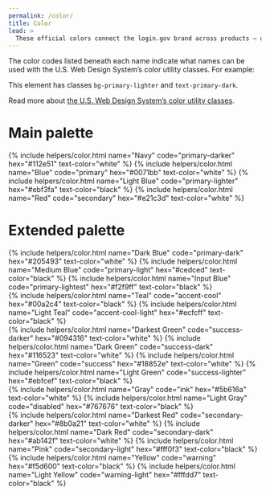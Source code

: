 ```yaml
---
permalink: /color/
title: Color
lead: >
  These official colors connect the login.gov brand across products — use them when possible.
---
```


The color codes listed beneath each name indicate what names can be used with the U.S. Web Design System’s color utility classes. For example:

<div class="bg-primary-lighter text-primary-dark padding-1 maxw-tablet">
  This element has classes <code>bg-primary-lighter</code> and <code>text-primary-dark</code>.
</div>

Read more about <a href="https://v2.designsystem.digital.gov/utilities/color/" target="_blank">the U.S. Web Design System’s color utility classes</a>.

# Main palette

<div class="grid-row grid-gap">
  {% include helpers/color.html
    name="Navy"
    code="primary-darker"
    hex="#112e51"
    text-color="white"
  %}
  {% include helpers/color.html
    name="Blue"
    code="primary"
    hex="#0071bb"
    text-color="white"
  %}
  {% include helpers/color.html
    name="Light Blue"
    code="primary-lighter"
    hex="#ebf3fa"
    text-color="black"
  %}
  {% include helpers/color.html
    name="Red"
    code="secondary"
    hex="#e21c3d"
    text-color="white"
  %}
</div>

# Extended palette

<div class="grid-row grid-gap">
  <div class="grid-row tablet:grid-col">
    {% include helpers/color.html
      name="Dark Blue"
      code="primary-dark"
      hex="#205493"
      text-color="white"
    %}
    {% include helpers/color.html
      name="Medium Blue"
      code="primary-light"
      hex="#cedced"
      text-color="black"
    %}
    {% include helpers/color.html
      name="Input Blue"
      code="primary-lightest"
      hex="#f2f9ff"
      text-color="black"
    %}
  </div>
  <div class="grid-row tablet:grid-col">
    {% include helpers/color.html
      name="Teal"
      code="accent-cool"
      hex="#00a2c4"
      text-color="black"
    %}
    {% include helpers/color.html
      name="Light Teal"
      code="accent-cool-light"
      hex="#ecfcff"
      text-color="black"
    %}
  </div>
</div>

<div class="grid-row grid-gap">
  <div class="grid-row tablet:grid-col">
    {% include helpers/color.html
      name="Darkest Green"
      code="success-darker"
      hex="#094316"
      text-color="white"
    %}
    {% include helpers/color.html
      name="Dark Green"
      code="success-dark"
      hex="#116523"
      text-color="white"
    %}
    {% include helpers/color.html
      name="Green"
      code="success"
      hex="#18852e"
      text-color="white"
    %}
    {% include helpers/color.html
      name="Light Green"
      code="success-lighter"
      hex="#ebfcef"
      text-color="black"
    %}
  </div>
  <div class="grid-row tablet:grid-col">
    {% include helpers/color.html
      name="Gray"
      code="ink"
      hex="#5b616a"
      text-color="white"
    %}
    {% include helpers/color.html
      name="Light Gray"
      code="disabled"
      hex="#767676"
      text-color="black"
    %}
  </div>
</div>

<div class="grid-row grid-gap">
  <div class="grid-row tablet:grid-col">
    {% include helpers/color.html
      name="Darkest Red"
      code="secondary-darker"
      hex="#8b0a21"
      text-color="white"
    %}
    {% include helpers/color.html
      name="Dark Red"
      code="secondary-dark"
      hex="#ab142f"
      text-color="white"
    %}
    {% include helpers/color.html
      name="Pink"
      code="secondary-light"
      hex="#fff0f3"
      text-color="black"
    %}
  </div>
  <div class="grid-row tablet:grid-col">
    {% include helpers/color.html
      name="Yellow"
      code="warning"
      hex="#f5d600"
      text-color="black"
    %}
    {% include helpers/color.html
      name="Light Yellow"
      code="warning-light"
      hex="#fffdd7"
      text-color="black"
    %}
  </div>
</div>
